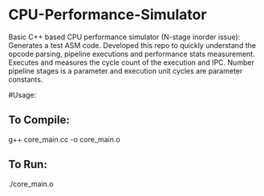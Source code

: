 # CPU-Performance-Simulator
Basic C++ based CPU performance simulator (N-stage inorder issue):
Generates a test ASM code.
Developed this repo to quickly understand the opcode parsing, pipeline executions and performance stats measurement.
Executes and measures the cycle count of the execution and IPC.
Number pipeline stages is a parameter and execution unit cycles are parameter constants.

#Usage:
## To Compile:
g++ core_main.cc -o core_main.o

## To Run:
./core_main.o

